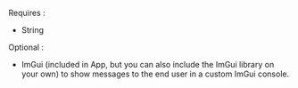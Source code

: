 Requires :
  - String

Optional :
  - ImGui (included in App, but you can also include the ImGui library on your own) to show messages to the end user in a custom ImGui console.
